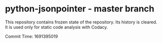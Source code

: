 # python-jsonpointer - master branch

This repository contains frozen state of the repository.
Its history is cleared. It is used only for static code
analysis with Codacy.

Commit Time: 1691395019